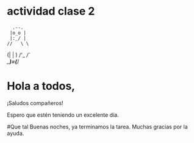 # actividad clase 2

      .--.
     |o_o |
     |:_/ |
    //   \ \
   (|     | )
  /'\_   _/`\
  \___)=(___/

# Hola a todos,

¡Saludos compañeros!

Espero que estén teniendo un excelente día.

#Que tal
Buenas noches, ya terminamos la tarea. 
Muchas gracias por la ayuda.
